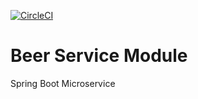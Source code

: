 [![CircleCI](https://circleci.com/gh/SimeonYachev/beer-service/tree/master.svg?style=svg)](https://circleci.com/gh/SimeonYachev/beer-service/tree/master)
# Beer Service Module

Spring Boot Microservice